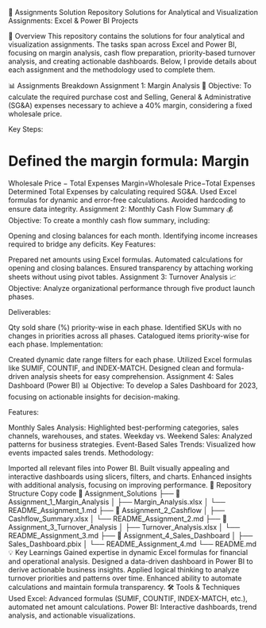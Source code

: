 🚀 Assignments Solution Repository
Solutions for Analytical and Visualization Assignments: Excel & Power BI Projects

📑 Overview
This repository contains the solutions for four analytical and visualization assignments. The tasks span across Excel and Power BI, focusing on margin analysis, cash flow preparation, priority-based turnover analysis, and creating actionable dashboards. Below, I provide details about each assignment and the methodology used to complete them.

📊 Assignments Breakdown
Assignment 1: Margin Analysis 🧮
Objective:
To calculate the required purchase cost and Selling, General & Administrative (SG&A) expenses necessary to achieve a 40% margin, considering a fixed wholesale price.

Key Steps:

Defined the margin formula:
Margin
=
Wholesale Price
−
Total Expenses
Margin=Wholesale Price−Total Expenses
Determined Total Expenses by calculating required SG&A.
Used Excel formulas for dynamic and error-free calculations.
Avoided hardcoding to ensure data integrity.
Assignment 2: Monthly Cash Flow Summary 💰
Objective:
To create a monthly cash flow summary, including:

Opening and closing balances for each month.
Identifying income increases required to bridge any deficits.
Key Features:

Prepared net amounts using Excel formulas.
Automated calculations for opening and closing balances.
Ensured transparency by attaching working sheets without using pivot tables.
Assignment 3: Turnover Analysis 📈
Objective:
Analyze organizational performance through five product launch phases.

Deliverables:

Qty sold share (%) priority-wise in each phase.
Identified SKUs with no changes in priorities across all phases.
Catalogued items priority-wise for each phase.
Implementation:

Created dynamic date range filters for each phase.
Utilized Excel formulas like SUMIF, COUNTIF, and INDEX-MATCH.
Designed clean and formula-driven analysis sheets for easy comprehension.
Assignment 4: Sales Dashboard (Power BI) 📊
Objective:
To develop a Sales Dashboard for 2023, focusing on actionable insights for decision-making.

Features:

Monthly Sales Analysis:
Highlighted best-performing categories, sales channels, warehouses, and states.
Weekday vs. Weekend Sales:
Analyzed patterns for business strategies.
Event-Based Sales Trends:
Visualized how events impacted sales trends.
Methodology:

Imported all relevant files into Power BI.
Built visually appealing and interactive dashboards using slicers, filters, and charts.
Enhanced insights with additional analysis, focusing on improving performance.
📂 Repository Structure
Copy code
📁 Assignment_Solutions
├── 📂 Assignment_1_Margin_Analysis
│   ├── Margin_Analysis.xlsx
│   └── README_Assignment_1.md
├── 📂 Assignment_2_Cashflow
│   ├── Cashflow_Summary.xlsx
│   └── README_Assignment_2.md
├── 📂 Assignment_3_Turnover_Analysis
│   ├── Turnover_Analysis.xlsx
│   └── README_Assignment_3.md
├── 📂 Assignment_4_Sales_Dashboard
│   ├── Sales_Dashboard.pbix
│   └── README_Assignment_4.md
└── README.md
💡 Key Learnings
Gained expertise in dynamic Excel formulas for financial and operational analysis.
Designed a data-driven dashboard in Power BI to derive actionable business insights.
Applied logical thinking to analyze turnover priorities and patterns over time.
Enhanced ability to automate calculations and maintain formula transparency.
🛠️ Tools & Techniques Used
Excel: Advanced formulas (SUMIF, COUNTIF, INDEX-MATCH, etc.), automated net amount calculations.
Power BI: Interactive dashboards, trend analysis, and actionable visualizations.
